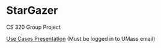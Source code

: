 # StarGazer
CS 320 Group Project

[Use Cases Presentation](https://docs.google.com/presentation/d/1VsCRAw7tp8DvUu4wuMhJvtfo-q5XfISFpOQnA0fUDEg/) (Must be logged in to UMass email)